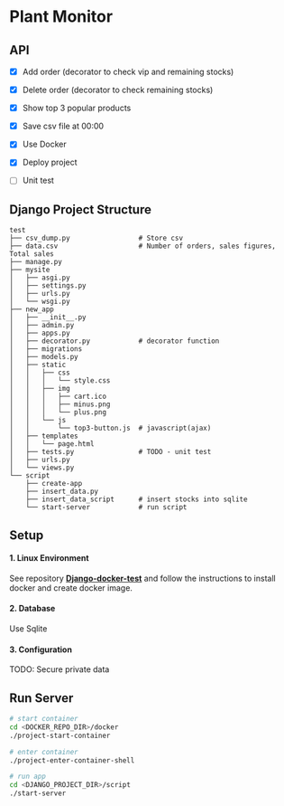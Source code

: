 # Plant Monitor

## API
- [x] Add order (decorator to check vip and remaining stocks) 
- [x] Delete order (decorator to check remaining stocks)
- [x] Show top 3 popular products
- [x] Save csv file at 00:00
- [x] Use Docker
- [x] Deploy project
- [ ] Unit test


## Django Project Structure
```
test
├── csv_dump.py                 # Store csv
├── data.csv                    # Number of orders, sales figures, Total sales
├── manage.py
├── mysite
│   ├── asgi.py
│   ├── settings.py
│   ├── urls.py
│   └── wsgi.py
├── new_app
│   ├── __init__.py
│   ├── admin.py
│   ├── apps.py
│   ├── decorator.py            # decorator function
│   ├── migrations
│   ├── models.py
│   ├── static
│   │   ├── css
│   │   │   └── style.css
│   │   ├── img
│   │   │   ├── cart.ico
│   │   │   ├── minus.png
│   │   │   └── plus.png
│   │   └── js
│   │       └── top3-button.js  # javascript(ajax) 
│   ├── templates
│   │   └── page.html
│   ├── tests.py                # TODO - unit test
│   ├── urls.py
│   └── views.py    
└── script
    ├── create-app
    ├── insert_data.py
    ├── insert_data_script      # insert stocks into sqlite
    └── start-server            # run script

```

## Setup
#### 1. Linux Environment
See repository **[Django-docker-test](https://github.com/ArthurWuTW/test-docker)** and follow the instructions to install docker and create docker image.

#### 2. Database
Use Sqlite

#### 3. Configuration
TODO: Secure private data

## Run Server
```sh
# start container
cd <DOCKER_REPO_DIR>/docker
./project-start-container

# enter container
./project-enter-container-shell

# run app
cd <DJANGO_PROJECT_DIR>/script
./start-server
```
